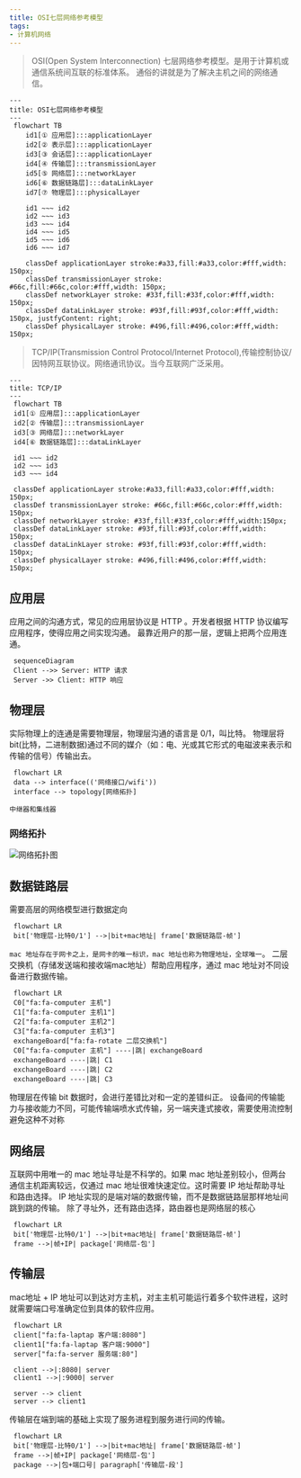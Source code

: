 ```yaml
---
title: OSI七层网络参考模型
tags:
- 计算机网络
---
```


> OSI(Open System Interconnection) 七层网络参考模型。<span class='custom-box custom-box-933'>是用于计算机或通信系统间互联的标准体系。</span> 通俗的讲就是为了解决主机之间的网络通信。
```mermaid
---
title: OSI七层网络参考模型
---
 flowchart TB
    id1[① 应用层]:::applicationLayer
    id2[② 表示层]:::applicationLayer
    id3[③ 会话层]:::applicationLayer
    id4[④ 传输层]:::transmissionLayer
    id5[⑤ 网络层]:::networkLayer
    id6[⑥ 数据链路层]:::dataLinkLayer
    id7[⑦ 物理层]:::physicalLayer

    id1 ~~~ id2
    id2 ~~~ id3
    id3 ~~~ id4    
    id4 ~~~ id5    
    id5 ~~~ id6    
    id6 ~~~ id7

    classDef applicationLayer stroke:#a33,fill:#a33,color:#fff,width: 150px;
    classDef transmissionLayer stroke: #66c,fill:#66c,color:#fff,width: 150px;
    classDef networkLayer stroke: #33f,fill:#33f,color:#fff,width: 150px;
    classDef dataLinkLayer stroke: #93f,fill:#93f,color:#fff,width: 150px, justfyContent: right;
    classDef physicalLayer stroke: #496,fill:#496,color:#fff,width: 150px;
```

> TCP/IP(Transmission Control Protocol/Internet Protocol),传输控制协议/因特网互联协议。网络通讯协议。当今互联网广泛采用。
```mermaid
---
title: TCP/IP
---
 flowchart TB
 id1[① 应用层]:::applicationLayer
 id2[② 传输层]:::transmissionLayer
 id3[③ 网络层]:::networkLayer
 id4[⑥ 数据链路层]:::dataLinkLayer

 id1 ~~~ id2
 id2 ~~~ id3
 id3 ~~~ id4

 classDef applicationLayer stroke:#a33,fill:#a33,color:#fff,width: 150px;
 classDef transmissionLayer stroke: #66c,fill:#66c,color:#fff,width: 150px;
 classDef networkLayer stroke: #33f,fill:#33f,color:#fff,width:150px;
 classDef dataLinkLayer stroke: #93f,fill:#93f,color:#fff,width: 150px;
 classDef dataLinkLayer stroke: #93f,fill:#93f,color:#fff,width: 150px;
 classDef physicalLayer stroke: #496,fill:#496,color:#fff,width: 150px;
```

## 应用层
应用之间的沟通方式，常见的应用层协议是 HTTP 。开发者根据 HTTP 协议编写应用程序，使得应用之间实现沟通。
最靠近用户的那一层，<span class='custom-box custom-box-933'>逻辑上把两个应用连通</span>。
```mermaid
 sequenceDiagram
 Client -->> Server: HTTP 请求
 Server ->> Client: HTTP 响应
```

## 物理层
<span class='custom-box custom-box-933'>实际物理上的连通是需要物理层</span>，物理层沟通的语言是 0/1，叫比特。
物理层将bit(比特，二进制数据)通过不同的媒介（如：电、光或其它形式的电磁波来表示和传输的信号）传输出去。

```mermaid
 flowchart LR
 data --> interface(('网络接口/wifi'))
 interface --> topology[网络拓扑]
```

`中继器和集线器`

### 网络拓扑
![网络拓扑图](/images/network/image.png)

## 数据链路层
需要高层的网络模型进行数据定向
```mermaid
 flowchart LR
 bit['物理层-比特0/1'] -->|bit+mac地址| frame['数据链路层-帧']
```

`mac 地址存在于网卡之上，是网卡的唯一标识，mac 地址也称为物理地址，全球唯一`。
<span class='custom-box custom-box-393'>二层交换机（存储发送端和接收端mac地址）</span>帮助应用程序，通过 mac 地址对不同设备进行数据传输。

```mermaid
 flowchart LR
 C0["fa:fa-computer 主机"]
 C1["fa:fa-computer 主机1"]
 C2["fa:fa-computer 主机2"]
 C3["fa:fa-computer 主机3"]
 exchangeBoard["fa:fa-rotate 二层交换机"]
 C0["fa:fa-computer 主机"] ----|跳| exchangeBoard
 exchangeBoard ----|跳| C1
 exchangeBoard ----|跳| C2
 exchangeBoard ----|跳| C3
```

物理层在传输 bit 数据时，会进行差错比对和一定的差错纠正。
设备间的传输能力与接收能力不同，可能传输端喷水式传输，另一端夹逢式接收，<span class='custom-box custom-box-933'>需要使用流控制避免这种不对称</span>

## 网络层
互联网中用唯一的 mac 地址寻址是不科学的。如果 mac 地址差别较小，但两台通信主机距离较远，仅通过 mac 地址很难快速定位。这时需要 IP 地址帮助寻址和路由选择。
<span class='custom-box custom-box-933'>IP 地址实现的是端对端的数据传输，</span>而不是数据链路层那样地址间跳到跳的传输。
除了寻址外，还有路由选择，<span class='custom-box custom-box-393'>路由器也是网络层的核心</span>
```mermaid
 flowchart LR
 bit['物理层-比特0/1'] -->|bit+mac地址| frame['数据链路层-帧']
 frame -->|帧+IP| package['网络层-包']
```

## 传输层
mac地址 + IP 地址可以到达对方主机，对主主机可能运行着多个软件进程，这时就需要端口号准确定位到具体的软件应用。
```mermaid
 flowchart LR
 client["fa:fa-laptap 客户端:8080"]
 client1["fa:fa-laptap 客户端:9000"]
 server["fa:fa-server 服务端:80"]

 client -->|:8080| server
 client1 -->|:9000| server

 server --> client
 server --> client1
```
<span class='custom-box custom-box-933'>传输层在端到端的基础上实现了服务进程到服务进行间的传输。</span>

```mermaid
 flowchart LR
 bit['物理层-比特0/1'] -->|bit+mac地址| frame['数据链路层-帧']
 frame -->|帧+IP| package['网络层-包']
 package -->|包+端口号| paragraph['传输层-段']
```